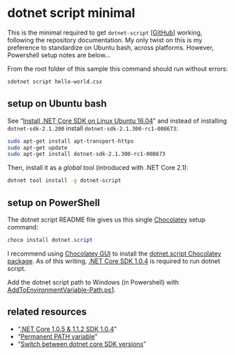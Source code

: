 # dotnet script minimal

This is the minimal required to get `dotnet-script` [[GitHub](https://github.com/filipw/dotnet-script)] working, following the repository documentation. My only twist on this is my preference to standardize on Ubuntu bash, across platforms. However, Powershell setup notes are below…

From the root folder of this sample this command should run without errors:

```bash
sdotnet script hello-world.csx
```

## setup on Ubuntu bash

See “[Install .NET Core SDK on Linux Ubuntu 16.04](https://www.microsoft.com/net/download/linux-package-manager/ubuntu16-04/sdk-current)” and instead of installing `dotnet-sdk-2.1.200` install `dotnet-sdk-2.1.300-rc1-008673`:

```bash
sudo apt-get install apt-transport-https
sudo apt-get update
sudo apt-get install dotnet-sdk-2.1.300-rc1-008673
```

Then, install it as a _global tool_ (introduced with .NET Core 2.1):

```bash
dotnet tool install -g dotnet-script
```

## setup on PowerShell

The dotnet script README file gives us this single [Chocolatey](https://chocolatey.org/) setup command:

```ps1
choco install dotnet.script
```

I recommend using [Chocolatey GUI](https://chocolatey.org/packages/ChocolateyGUI) to  install the [dotnet.script Chocolatey package](https://chocolatey.org/packages/dotnet.script). As of this writing, [.NET Core SDK 1.0.4](https://github.com/dotnet/core/blob/master/release-notes/download-archives/1.1.2-download.md) is required to run dotnet script.

Add the dotnet script path to Windows (in Powershell) with [AddToEnvironmentVariable-Path.ps1](./ps1/AddToEnvironmentVariable-Path.ps1).

## related resources

* “[.NET Core 1.0.5 & 1.1.2 SDK 1.0.4](https://github.com/dotnet/core/blob/master/release-notes/download-archives/1.1.2-download.md)”
* “[Permanent PATH variable](https://askubuntu.com/questions/500775/permanent-path-variable)”
* “[Switch between dotnet core SDK versions](https://stackoverflow.com/questions/42077229/switch-between-dotnet-core-sdk-versions)”